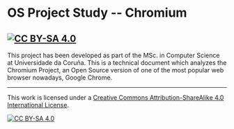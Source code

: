 # OS Project Study -- Chromium
[![CC BY-SA 4.0][cc-by-sa-shield]][cc-by-sa]
---

This project has been developed as part of the MSc. in Computer Science at Universidade da Coruña. This is a technical document which analyzes the Chromium Project, an Open Source version of one of the most popular web browser nowadays, Google Chrome.

---
This work is licensed under a
[Creative Commons Attribution-ShareAlike 4.0 International License][cc-by-sa].

[![CC BY-SA 4.0][cc-by-sa-image]][cc-by-sa]

[cc-by-sa]: http://creativecommons.org/licenses/by-sa/4.0/
[cc-by-sa-image]: https://licensebuttons.net/l/by-sa/4.0/88x31.png
[cc-by-sa-shield]: https://img.shields.io/badge/License-CC%20BY--SA%204.0-lightgrey.svg